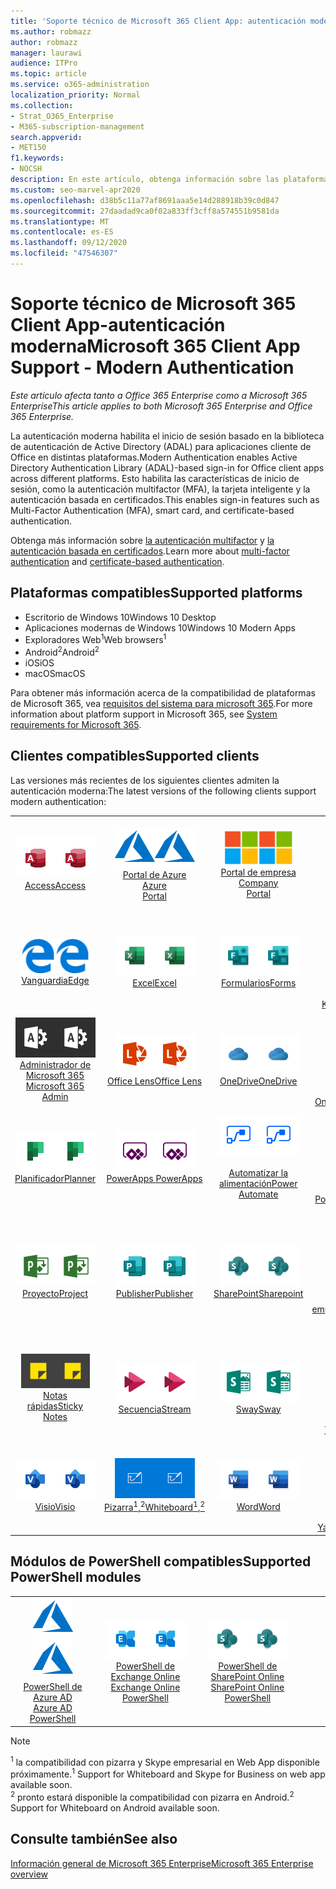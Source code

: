 ```yaml
---
title: 'Soporte técnico de Microsoft 365 Client App: autenticación moderna'
ms.author: robmazz
author: robmazz
manager: laurawi
audience: ITPro
ms.topic: article
ms.service: o365-administration
localization_priority: Normal
ms.collection:
- Strat_O365_Enterprise
- M365-subscription-management
search.appverid:
- MET150
f1.keywords:
- NOCSH
description: En este artículo, obtenga información sobre las plataformas, los clientes y los módulos de PowerShell compatibles con la autenticación moderna para Microsoft 365.
ms.custom: seo-marvel-apr2020
ms.openlocfilehash: d38b5c11a77af8691aaa5e14d288918b39c0d847
ms.sourcegitcommit: 27daadad9ca0f02a833ff3cff8a574551b9581da
ms.translationtype: MT
ms.contentlocale: es-ES
ms.lasthandoff: 09/12/2020
ms.locfileid: "47546307"
---
```

# <a name="microsoft-365-client-app-support---modern-authentication"></a><span data-ttu-id="abe56-103">Soporte técnico de Microsoft 365 Client App-autenticación moderna</span><span class="sxs-lookup"><span data-stu-id="abe56-103">Microsoft 365 Client App Support - Modern Authentication</span></span>

<span data-ttu-id="abe56-104">*Este artículo afecta tanto a Office 365 Enterprise como a Microsoft 365 Enterprise*</span><span class="sxs-lookup"><span data-stu-id="abe56-104">*This article applies to both Microsoft 365 Enterprise and Office 365 Enterprise.*</span></span>

<span data-ttu-id="abe56-105">La autenticación moderna habilita el inicio de sesión basado en la biblioteca de autenticación de Active Directory (ADAL) para aplicaciones cliente de Office en distintas plataformas.</span><span class="sxs-lookup"><span data-stu-id="abe56-105">Modern Authentication enables Active Directory Authentication Library (ADAL)-based sign-in for Office client apps across different platforms.</span></span> <span data-ttu-id="abe56-106">Esto habilita las características de inicio de sesión, como la autenticación multifactor (MFA), la tarjeta inteligente y la autenticación basada en certificados.</span><span class="sxs-lookup"><span data-stu-id="abe56-106">This enables sign-in features such as Multi-Factor Authentication (MFA), smart card, and certificate-based authentication.</span></span>

<span data-ttu-id="abe56-107">Obtenga más información sobre [la autenticación multifactor](https://docs.microsoft.com/azure/active-directory/authentication/multi-factor-authentication) y [la autenticación basada en certificados](https://docs.microsoft.com/azure/active-directory/active-directory-certificate-based-authentication-get-started).</span><span class="sxs-lookup"><span data-stu-id="abe56-107">Learn more about [multi-factor authentication](https://docs.microsoft.com/azure/active-directory/authentication/multi-factor-authentication) and [certificate-based authentication](https://docs.microsoft.com/azure/active-directory/active-directory-certificate-based-authentication-get-started).</span></span>

## <a name="supported-platforms"></a><span data-ttu-id="abe56-108">Plataformas compatibles</span><span class="sxs-lookup"><span data-stu-id="abe56-108">Supported platforms</span></span>

 - <span data-ttu-id="abe56-109">Escritorio de Windows 10</span><span class="sxs-lookup"><span data-stu-id="abe56-109">Windows 10 Desktop</span></span>
 - <span data-ttu-id="abe56-110">Aplicaciones modernas de Windows 10</span><span class="sxs-lookup"><span data-stu-id="abe56-110">Windows 10 Modern Apps</span></span>
 - <span data-ttu-id="abe56-111">Exploradores Web<sup>1</sup></span><span class="sxs-lookup"><span data-stu-id="abe56-111">Web browsers<sup>1</sup></span></span>
 - <span data-ttu-id="abe56-112">Android<sup>2</sup></span><span class="sxs-lookup"><span data-stu-id="abe56-112">Android<sup>2</sup></span></span>
 - <span data-ttu-id="abe56-113">iOS</span><span class="sxs-lookup"><span data-stu-id="abe56-113">iOS</span></span>
 - <span data-ttu-id="abe56-114">macOS</span><span class="sxs-lookup"><span data-stu-id="abe56-114">macOS</span></span>

<span data-ttu-id="abe56-115">Para obtener más información acerca de la compatibilidad de plataformas de Microsoft 365, vea [requisitos del sistema para microsoft 365](https://products.office.com/office-system-requirements).</span><span class="sxs-lookup"><span data-stu-id="abe56-115">For more information about platform support in Microsoft 365, see [System requirements for Microsoft 365](https://products.office.com/office-system-requirements).</span></span>

## <a name="supported-clients"></a><span data-ttu-id="abe56-116">Clientes compatibles</span><span class="sxs-lookup"><span data-stu-id="abe56-116">Supported clients</span></span>

<span data-ttu-id="abe56-117">Las versiones más recientes de los siguientes clientes admiten la autenticación moderna:</span><span class="sxs-lookup"><span data-stu-id="abe56-117">The latest versions of the following clients support modern authentication:</span></span>

| | | | | | |
|:---:|:---:|:---:|:---:|:---:|:---:|
| <span data-ttu-id="abe56-118">![Icono de Access](../media/o365-access-64x64.png)</span><span class="sxs-lookup"><span data-stu-id="abe56-118">![Access icon](../media/o365-access-64x64.png)</span></span> <br> [<span data-ttu-id="abe56-119">Access</span><span class="sxs-lookup"><span data-stu-id="abe56-119">Access</span></span>](https://products.office.com/access) | <span data-ttu-id="abe56-120">![Icono de Azure](../media/o365-azure-64x64.png)</span><span class="sxs-lookup"><span data-stu-id="abe56-120">![Azure icon](../media/o365-azure-64x64.png)</span></span> <br> [<span data-ttu-id="abe56-121">Portal de Azure <br></span><span class="sxs-lookup"><span data-stu-id="abe56-121">Azure <br> Portal </span></span>](https://azure.microsoft.com/features/azure-portal/) | <span data-ttu-id="abe56-122">![Icono del portal de empresa](../media/o365-microsoft-64x64.png)</span><span class="sxs-lookup"><span data-stu-id="abe56-122">![Company portal icon](../media/o365-microsoft-64x64.png)</span></span> <br> [<span data-ttu-id="abe56-123">Portal de empresa <br></span><span class="sxs-lookup"><span data-stu-id="abe56-123">Company <br> Portal </span></span>](https://docs.microsoft.com/intune-user-help/sign-in-to-the-company-portal) | <span data-ttu-id="abe56-124">![Icono de Delve](../media/o365-delve-64x64.png)</span><span class="sxs-lookup"><span data-stu-id="abe56-124">![Delve icon](../media/o365-delve-64x64.png)</span></span> <br> [<span data-ttu-id="abe56-125">Delve</span><span class="sxs-lookup"><span data-stu-id="abe56-125">Delve</span></span>](https://products.office.com/business/intelligent-search) | <span data-ttu-id="abe56-126">![Icono de Dynamics 365](../media/o365-dynamics365-64x64.png)</span><span class="sxs-lookup"><span data-stu-id="abe56-126">![Dynamics 365 icon](../media/o365-dynamics365-64x64.png)</span></span> <br> [<span data-ttu-id="abe56-127">Dynamics 365</span><span class="sxs-lookup"><span data-stu-id="abe56-127">Dynamics 365</span></span>](https://dynamics.microsoft.com) 
| <span data-ttu-id="abe56-128">![Icono de borde](../media/o365-edge-64x64.png)</span><span class="sxs-lookup"><span data-stu-id="abe56-128">![Edge icon](../media/o365-edge-64x64.png)</span></span> <br> [<span data-ttu-id="abe56-129">Vanguardia</span><span class="sxs-lookup"><span data-stu-id="abe56-129">Edge</span></span>](https://www.microsoft.com/windows/microsoft-edge) | <span data-ttu-id="abe56-130">![Icono de Excel](../media/o365-excel-64x64.png)</span><span class="sxs-lookup"><span data-stu-id="abe56-130">![Excel icon](../media/o365-excel-64x64.png)</span></span> <br> [<span data-ttu-id="abe56-131">Excel</span><span class="sxs-lookup"><span data-stu-id="abe56-131">Excel</span></span>](https://products.office.com/excel) | <span data-ttu-id="abe56-132">![Icono de formularios](../media/o365-forms-64x64.png)</span><span class="sxs-lookup"><span data-stu-id="abe56-132">![Forms icon](../media/o365-forms-64x64.png)</span></span> <br> [<span data-ttu-id="abe56-133">Formularios</span><span class="sxs-lookup"><span data-stu-id="abe56-133">Forms</span></span>](https://flow.microsoft.com/connectors/shared_microsoftforms/microsoft-forms/) | <span data-ttu-id="abe56-134">![Icono de Kaizala](../media/o365-kaizala-64x64.png)</span><span class="sxs-lookup"><span data-stu-id="abe56-134">![Kaizala icon](../media/o365-kaizala-64x64.png)</span></span> <br> [<span data-ttu-id="abe56-135">Kaizala</span><span class="sxs-lookup"><span data-stu-id="abe56-135">Kaizala</span></span>](https://products.office.com/en/business/microsoft-kaizala) | <span data-ttu-id="abe56-136">![Icono de Office.com](../media/o365-office-64x64.png)</span><span class="sxs-lookup"><span data-stu-id="abe56-136">![Office.com icon](../media/o365-office-64x64.png)</span></span> <br> [<span data-ttu-id="abe56-137">Office.com</span><span class="sxs-lookup"><span data-stu-id="abe56-137">Office.com</span></span>](https://www.office.com/) 
| <span data-ttu-id="abe56-138">![Icono de Office 365 administrador](../media/o365-o365admin-64x64.png)</span><span class="sxs-lookup"><span data-stu-id="abe56-138">![Office 365 Admin icon](../media/o365-o365admin-64x64.png)</span></span> <br> [<span data-ttu-id="abe56-139">Administrador de Microsoft 365 <br></span><span class="sxs-lookup"><span data-stu-id="abe56-139">Microsoft 365 <br> Admin</span></span>](https://products.office.com/business/manage-office-365-admin-app) | <span data-ttu-id="abe56-140">![Icono de lente](../media/o365-lens-64x64.png)</span><span class="sxs-lookup"><span data-stu-id="abe56-140">![Lens icon](../media/o365-lens-64x64.png)</span></span> <br> [<span data-ttu-id="abe56-141">Office Lens</span><span class="sxs-lookup"><span data-stu-id="abe56-141">Office Lens</span></span>](https://www.microsoft.com/p/office-lens/9wzdncrfj3t8?activetab=pivot%3Aoverviewtab) | <span data-ttu-id="abe56-142">![Icono de OneDrive para la empresa](../media/o365-OneDrive-64x64.png)</span><span class="sxs-lookup"><span data-stu-id="abe56-142">![OneDrive for Business icon](../media/o365-OneDrive-64x64.png)</span></span> <br> [<span data-ttu-id="abe56-143">OneDrive</span><span class="sxs-lookup"><span data-stu-id="abe56-143">OneDrive</span></span>](https://products.office.com/onedrive-for-business/online-cloud-storage) |  <span data-ttu-id="abe56-144">![Icono de OneNote](../media/o365-OneNote-64x64.png)</span><span class="sxs-lookup"><span data-stu-id="abe56-144">![OneNote icon](../media/o365-OneNote-64x64.png)</span></span> <br> [<span data-ttu-id="abe56-145">OneNote</span><span class="sxs-lookup"><span data-stu-id="abe56-145">OneNote</span></span>](https://products.office.com/onenote) | <span data-ttu-id="abe56-146">![Icono de Outlook](../media/o365-outlook-64x64.png)</span><span class="sxs-lookup"><span data-stu-id="abe56-146">![Outlook icon](../media/o365-outlook-64x64.png)</span></span> <br> [<span data-ttu-id="abe56-147">Outlook</span><span class="sxs-lookup"><span data-stu-id="abe56-147">Outlook</span></span>](https://products.office.com/outlook) 
| <span data-ttu-id="abe56-148">![Icono de Planificador](../media/o365-planner-64x64.png)</span><span class="sxs-lookup"><span data-stu-id="abe56-148">![Planner icon](../media/o365-planner-64x64.png)</span></span> <br> [<span data-ttu-id="abe56-149">Planificador</span><span class="sxs-lookup"><span data-stu-id="abe56-149">Planner</span></span>](https://products.office.com/business/task-management-software) | <span data-ttu-id="abe56-150">![Icono de PowerApps](../media/o365-powerapps-64x64.png)</span><span class="sxs-lookup"><span data-stu-id="abe56-150">![PowerApps icon](../media/o365-powerapps-64x64.png)</span></span> <br> [<span data-ttu-id="abe56-151">PowerApps </span><span class="sxs-lookup"><span data-stu-id="abe56-151">PowerApps </span></span>](https://powerapps.microsoft.com) | <span data-ttu-id="abe56-152">![Icono de automatización de energía](../media/o365-flow-64x64.png)</span><span class="sxs-lookup"><span data-stu-id="abe56-152">![Power Automate icon](../media/o365-flow-64x64.png)</span></span> <br> [<span data-ttu-id="abe56-153"><br>Automatizar la alimentación</span><span class="sxs-lookup"><span data-stu-id="abe56-153">Power <br> Automate</span></span>](https://flow.microsoft.com) | <span data-ttu-id="abe56-154">![Icono de PowerBI](../media/o365-powerbi-64x64.png)</span><span class="sxs-lookup"><span data-stu-id="abe56-154">![PowerBI icon](../media/o365-powerbi-64x64.png)</span></span> <br> [<span data-ttu-id="abe56-155">Power BI</span><span class="sxs-lookup"><span data-stu-id="abe56-155">Power BI</span></span>](https://powerbi.microsoft.com)| <span data-ttu-id="abe56-156">![Icono de PowerPoint](../media/o365-powerpoint-64x64.png)</span><span class="sxs-lookup"><span data-stu-id="abe56-156">![PowerPoint icon](../media/o365-powerpoint-64x64.png)</span></span> <br> [<span data-ttu-id="abe56-157">PowerPoint</span><span class="sxs-lookup"><span data-stu-id="abe56-157">PowerPoint</span></span>](https://products.office.com/powerpoint) 
| <span data-ttu-id="abe56-158">![Icono de proyecto](../media/o365-project-64x64.png)</span><span class="sxs-lookup"><span data-stu-id="abe56-158">![Project icon](../media/o365-project-64x64.png)</span></span> <br> [<span data-ttu-id="abe56-159">Proyecto</span><span class="sxs-lookup"><span data-stu-id="abe56-159">Project</span></span>](https://products.office.com/project) | <span data-ttu-id="abe56-160">![Icono de Publisher](../media/o365-publisher-64x64.png)</span><span class="sxs-lookup"><span data-stu-id="abe56-160">![Publisher icon](../media/o365-publisher-64x64.png)</span></span> <br> [<span data-ttu-id="abe56-161">Publisher</span><span class="sxs-lookup"><span data-stu-id="abe56-161">Publisher</span></span>](https://products.office.com/publisher) | <span data-ttu-id="abe56-162">![Icono de SharePoint](../media/o365-sharepoint-64x64.png)</span><span class="sxs-lookup"><span data-stu-id="abe56-162">![SharePoint icon](../media/o365-sharepoint-64x64.png)</span></span> <br> [<span data-ttu-id="abe56-163">SharePoint</span><span class="sxs-lookup"><span data-stu-id="abe56-163">Sharepoint</span></span>](https://products.office.com/sharepoint) | <span data-ttu-id="abe56-164">![Icono de Skype Empresarial](../media/o365-skypeforbusiness-64x64.png)</span><span class="sxs-lookup"><span data-stu-id="abe56-164">![Skype for Business icon](../media/o365-skypeforbusiness-64x64.png)</span></span> <br> [<span data-ttu-id="abe56-165">Skype <br> empresarial<sup>1</sup></span><span class="sxs-lookup"><span data-stu-id="abe56-165">Skype for <br> Business<sup>1</sup></span></span>](https://www.skype.com/business/) | <span data-ttu-id="abe56-166">![Icono de StaffHub](../media/o365-staffhub-64x64.png)</span><span class="sxs-lookup"><span data-stu-id="abe56-166">![StaffHub icon](../media/o365-staffhub-64x64.png)</span></span> <br> [<span data-ttu-id="abe56-167">StaffHub</span><span class="sxs-lookup"><span data-stu-id="abe56-167">StaffHub</span></span>](https://products.office.com/microsoft-staffhub/staff-scheduling-software)
| <span data-ttu-id="abe56-168">![Icono de notas adhesivas](../media/o365-stickynotes-64x64.png)</span><span class="sxs-lookup"><span data-stu-id="abe56-168">![Sticky Notes icon](../media/o365-stickynotes-64x64.png)</span></span> <br> [<span data-ttu-id="abe56-169">Notas rápidas</span><span class="sxs-lookup"><span data-stu-id="abe56-169">Sticky Notes</span></span>](https://www.microsoft.com/p/microsoft-sticky-notes/9nblggh4qghw) | <span data-ttu-id="abe56-170">![Icono de secuencia](../media/o365-stream-64x64.png)</span><span class="sxs-lookup"><span data-stu-id="abe56-170">![Stream icon](../media/o365-stream-64x64.png)</span></span> <br> [<span data-ttu-id="abe56-171">Secuencia</span><span class="sxs-lookup"><span data-stu-id="abe56-171">Stream</span></span>](https://stream.microsoft.com) | <span data-ttu-id="abe56-172">![Icono de Sway](../media/o365-sway-64x64.png)</span><span class="sxs-lookup"><span data-stu-id="abe56-172">![Sway icon](../media/o365-sway-64x64.png)</span></span> <br> [<span data-ttu-id="abe56-173">Sway</span><span class="sxs-lookup"><span data-stu-id="abe56-173">Sway</span></span>](https://sway.com) | <span data-ttu-id="abe56-174">![Icono de Teams](../media/o365-teams-64x64.png)</span><span class="sxs-lookup"><span data-stu-id="abe56-174">![Teams icon](../media/o365-teams-64x64.png)</span></span> <br> [<span data-ttu-id="abe56-175">Teams</span><span class="sxs-lookup"><span data-stu-id="abe56-175">Teams</span></span>](https://products.office.com/microsoft-teams/group-chat-software) | <span data-ttu-id="abe56-176">![Icono de tareas pendientes](../media/o365-todo-64x64.png)</span><span class="sxs-lookup"><span data-stu-id="abe56-176">![To Do icon](../media/o365-todo-64x64.png)</span></span> <br> [<span data-ttu-id="abe56-177">Acciones que realizar</span><span class="sxs-lookup"><span data-stu-id="abe56-177">To Do</span></span>](https://todo.microsoft.com) 
| <span data-ttu-id="abe56-178">![Icono de Visio](../media/o365-visio-64x64.png)</span><span class="sxs-lookup"><span data-stu-id="abe56-178">![Visio icon](../media/o365-visio-64x64.png)</span></span> <br> [<span data-ttu-id="abe56-179">Visio</span><span class="sxs-lookup"><span data-stu-id="abe56-179">Visio</span></span>](https://products.office.com/visio/flowchart-software) | <span data-ttu-id="abe56-180">![Icono de pizarra](../media/o365-whiteboard-64x64.png)</span><span class="sxs-lookup"><span data-stu-id="abe56-180">![Whiteboard icon](../media/o365-whiteboard-64x64.png)</span></span> <br> [<span data-ttu-id="abe56-181">Pizarra<sup>1</sup>,<sup>2</sup></span><span class="sxs-lookup"><span data-stu-id="abe56-181">Whiteboard<sup>1</sup>,<sup>2</sup></span></span>](https://whiteboard.microsoft.com/) | <span data-ttu-id="abe56-182">![Icono de Word](../media/o365-word-64x64.png)</span><span class="sxs-lookup"><span data-stu-id="abe56-182">![Word icon](../media/o365-word-64x64.png)</span></span> <br> [<span data-ttu-id="abe56-183">Word</span><span class="sxs-lookup"><span data-stu-id="abe56-183">Word</span></span>](https://products.office.com/word) | <span data-ttu-id="abe56-184">![Icono de Yammer](../media/o365-yammer-64x64.png)</span><span class="sxs-lookup"><span data-stu-id="abe56-184">![Yammer icon](../media/o365-yammer-64x64.png)</span></span> <br> [<span data-ttu-id="abe56-185">Yammer</span><span class="sxs-lookup"><span data-stu-id="abe56-185">Yammer</span></span>](https://products.office.com/yammer/yammer-overview) | <span data-ttu-id="abe56-186">![Icono de Yammer](../media/o365-yammer-64x64.png)</span><span class="sxs-lookup"><span data-stu-id="abe56-186">![Yammer icon](../media/o365-yammer-64x64.png)</span></span> <br> [<span data-ttu-id="abe56-187"><br>Notificador de Yammer</span><span class="sxs-lookup"><span data-stu-id="abe56-187">Yammer <br> Notifier</span></span>](https://products.office.com/yammer/yammer-overview) |  |

## <a name="supported-powershell-modules"></a><span data-ttu-id="abe56-188">Módulos de PowerShell compatibles</span><span class="sxs-lookup"><span data-stu-id="abe56-188">Supported PowerShell modules</span></span>

| | | | | | |
|:---:|:---:|:---:|:---:|:---:|:---:|
| <span data-ttu-id="abe56-189">![Icono de Azure](../media/o365-azure-64x64.png)</span><span class="sxs-lookup"><span data-stu-id="abe56-189">![Azure icon](../media/o365-azure-64x64.png)</span></span> <br> [<span data-ttu-id="abe56-190">PowerShell de Azure AD <br></span><span class="sxs-lookup"><span data-stu-id="abe56-190">Azure AD <br> PowerShell</span></span>](https://docs.microsoft.com/powershell/azure/active-directory/overview?view=azureadps-2.0) | <span data-ttu-id="abe56-191">![Icono de Exchange](../media/o365-exchange-64x64.png)</span><span class="sxs-lookup"><span data-stu-id="abe56-191">![Exchange icon](../media/o365-exchange-64x64.png)</span></span> <br> [<span data-ttu-id="abe56-192">PowerShell de Exchange Online <br></span><span class="sxs-lookup"><span data-stu-id="abe56-192">Exchange Online <br> PowerShell</span></span>](https://docs.microsoft.com/powershell/exchange/exchange-online-powershell) | <span data-ttu-id="abe56-193">![Icono de SharePoint](../media/o365-sharepoint-64x64.png)</span><span class="sxs-lookup"><span data-stu-id="abe56-193">![SharePoint icon](../media/o365-sharepoint-64x64.png)</span></span> <br> [<span data-ttu-id="abe56-194">PowerShell de SharePoint Online <br></span><span class="sxs-lookup"><span data-stu-id="abe56-194">SharePoint Online <br> PowerShell</span></span>](https://docs.microsoft.com/powershell/sharepoint/sharepoint-online/connect-sharepoint-online)

> [!NOTE]
> <span data-ttu-id="abe56-195"><sup>1</sup> la compatibilidad con pizarra y Skype empresarial en Web App disponible próximamente.</span><span class="sxs-lookup"><span data-stu-id="abe56-195"><sup>1</sup> Support for Whiteboard and Skype for Business on web app available soon.</span></span> <br>
> <span data-ttu-id="abe56-196"><sup>2</sup> pronto estará disponible la compatibilidad con pizarra en Android.</span><span class="sxs-lookup"><span data-stu-id="abe56-196"><sup>2</sup> Support for Whiteboard on Android available soon.</span></span>

## <a name="see-also"></a><span data-ttu-id="abe56-197">Consulte también</span><span class="sxs-lookup"><span data-stu-id="abe56-197">See also</span></span>

[<span data-ttu-id="abe56-198">Información general de Microsoft 365 Enterprise</span><span class="sxs-lookup"><span data-stu-id="abe56-198">Microsoft 365 Enterprise overview</span></span>](microsoft-365-overview.md)
